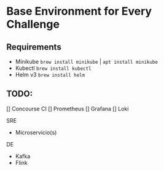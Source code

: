 # Base Environment for Every Challenge

## Requirements
* Minikube `brew install minikube` | `apt install minikube`
* Kubectl `brew install kubectl`
* Helm v3 `brew install helm`

## TODO:
[] Concourse CI
[] Prometheus
[] Grafana
[] Loki

SRE
* Microservicio(s)

DE
* Kafka
* Flink